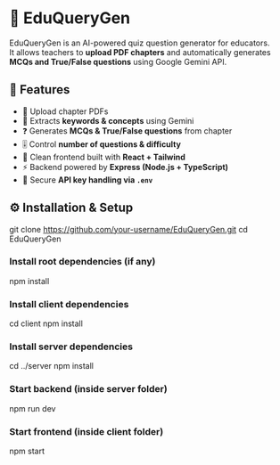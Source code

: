 # 📘 EduQueryGen

EduQueryGen is an AI-powered quiz question generator for educators.  
It allows teachers to **upload PDF chapters** and automatically generates **MCQs and True/False questions** using Google Gemini API.  

## 🚀 Features
- 📂 Upload chapter PDFs  
- 🧠 Extracts **keywords & concepts** using Gemini  
- ❓ Generates **MCQs & True/False questions** from chapter  
- 🎚️ Control **number of questions & difficulty**  
- 🎨 Clean frontend built with **React + Tailwind**  
- ⚡ Backend powered by **Express (Node.js + TypeScript)**  
- 🔑 Secure **API key handling via `.env`**  


## ⚙️ Installation & Setup


git clone https://github.com/your-username/EduQueryGen.git
cd EduQueryGen

### Install root dependencies (if any)
npm install

### Install client dependencies
cd client
npm install

### Install server dependencies
cd ../server
npm install

### Start backend (inside server folder)
npm run dev

### Start frontend (inside client folder)
npm start


